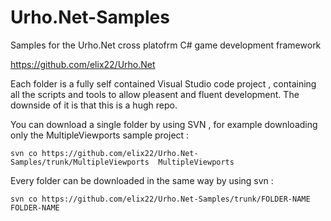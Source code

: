 # Urho.Net-Samples

Samples for the Urho.Net cross platofrm C# game development framework 

https://github.com/elix22/Urho.Net


Each folder is a fully self contained Visual Studio code project , containing all the scripts and tools to allow pleasent and fluent development.
  The downside of it is that this is a hugh repo.

You can download a single folder by using SVN , for example downloading only the MultipleViewports sample project :

`svn co https://github.com/elix22/Urho.Net-Samples/trunk/MultipleViewports  MultipleViewports`

Every folder can be downloaded in the same way by using svn :

`svn co https://github.com/elix22/Urho.Net-Samples/trunk/FOLDER-NAME  FOLDER-NAME`
